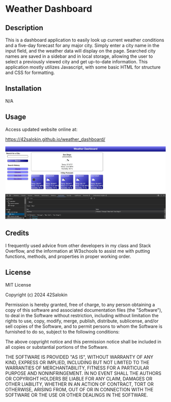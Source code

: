 # Weather Dashboard

## Description

This is a dashboard application to easily look up current weather conditions and a five-day forecast for  any major city. Simply enter a city name in the input field, and the weather data will display on the page. Searched city names are saved in a sidebar and in local storage, allowing the user to select a previously viewed city and get up-to-date information. This application mostly utilizes Javascript, with some basic HTML for structure and CSS for formatting.

## Installation

N/A

## Usage

Access updated website online at:

https://42salokin.github.io/weather_dashboard/

![Alt text](./Assets/Screenshot%20.jpg)

## Credits

I frequently used advice from other developers in my class and Stack Overflow, and the information at W3schools to assist me with putting functions, methods, and properties in proper working order.

## License

MIT License

Copyright (c) 2024 42Salokin

Permission is hereby granted, free of charge, to any person obtaining a copy
of this software and associated documentation files (the "Software"), to deal
in the Software without restriction, including without limitation the rights
to use, copy, modify, merge, publish, distribute, sublicense, and/or sell
copies of the Software, and to permit persons to whom the Software is
furnished to do so, subject to the following conditions:

The above copyright notice and this permission notice shall be included in all
copies or substantial portions of the Software.

THE SOFTWARE IS PROVIDED "AS IS", WITHOUT WARRANTY OF ANY KIND, EXPRESS OR
IMPLIED, INCLUDING BUT NOT LIMITED TO THE WARRANTIES OF MERCHANTABILITY,
FITNESS FOR A PARTICULAR PURPOSE AND NONINFRINGEMENT. IN NO EVENT SHALL THE
AUTHORS OR COPYRIGHT HOLDERS BE LIABLE FOR ANY CLAIM, DAMAGES OR OTHER
LIABILITY, WHETHER IN AN ACTION OF CONTRACT, TORT OR OTHERWISE, ARISING FROM,
OUT OF OR IN CONNECTION WITH THE SOFTWARE OR THE USE OR OTHER DEALINGS IN THE
SOFTWARE.